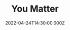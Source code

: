 ---
title: "You Matter"
image: https://i.imgur.com/aE22qzs.png
date: 2022-04-24T14:30:00.000Z
video:
  type: vimeo
  id: 702692778
speaker:
    name: "Bart Wilkins"
    permalink: "bart-wilkins"
series: "you matter"
---